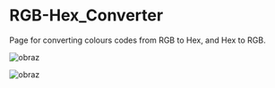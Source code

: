 # RGB-Hex_Converter

Page for converting colours codes from RGB to Hex, and Hex to RGB. 

![obraz](https://github.com/KacperNarwojsz/RGB-Hex_Converter/assets/125887984/ba765f5e-6ee4-45ce-b8ef-13114633d02a)

![obraz](https://github.com/KacperNarwojsz/RGB-Hex_Converter/assets/125887984/fdbc34c3-dabe-4b87-b1cb-ea2cb241b8e5)

